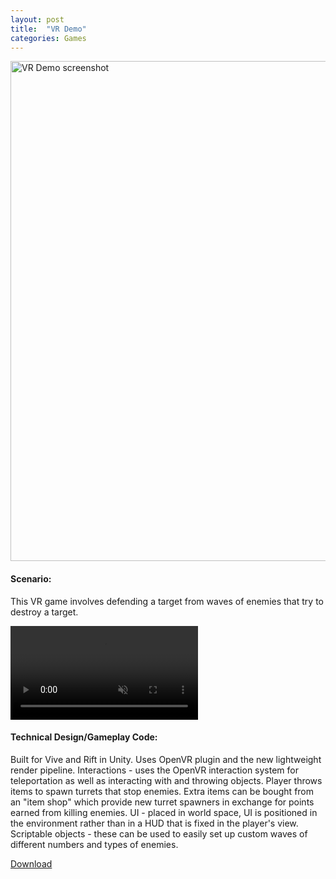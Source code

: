 ```yaml
---
layout: post
title:  "VR Demo"
categories: Games
---
```


<a href="{{site.url}}/games/2018/07/21/vr-demo.html"><img src="{{site.url}}/assets/img/VRDemoScreenshot.jpg" alt="VR Demo screenshot" width="800px"/></a>

#### Scenario: 
This VR game involves defending a target from waves of enemies that try to destroy a target.

<p>
<video autoplay loop muted>
  <source src="{{site.url}}/assets/video/VRDemoThrowClip.mp4" type="video/mp4">
</video>
</p>

#### Technical Design/Gameplay Code:
Built for Vive and Rift in Unity.
Uses OpenVR plugin and the new lightweight render pipeline.
Interactions - uses the OpenVR interaction system for teleportation as well as interacting with and throwing objects.
Player throws items to spawn turrets that stop enemies. Extra items can be bought from an "item shop" which provide new turret spawners in exchange for points earned from killing enemies.
UI - placed in world space, UI is positioned in the environment rather than in a HUD that is fixed in the player's view.
Scriptable objects - these can be used to easily set up custom waves of different numbers and types of enemies.

<a href="https://drive.google.com/file/d/1X2zShi7fTdK_txH7JicIH46tfCi6yBVq/view?usp=sharing" target="blank">Download</a>